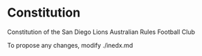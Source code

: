 # Constitution

Constitution of the San Diego Lions Australian Rules Football Club

To propose any changes, modify ./inedx.md

